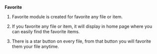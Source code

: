 **Favorite**

1. Favorite module is created for favorite any file or item.

2. If you favorite any file or item, it will display in home page where you can easily find the favorite items.

3. There is a star button on every file, from that button you will favorite them your file anytime.
